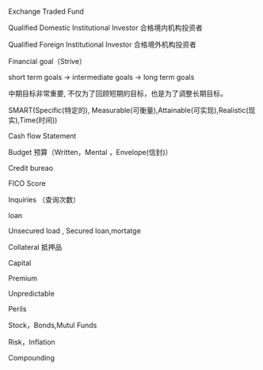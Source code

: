 Exchange Traded Fund

Qualified Domestic Institutional Investor 合格境内机构投资者

Qualified Foreign Institutional Investor 合格境外机构投资者 



Financial goal（Strive）

short term goals -> intermediate goals  -> long term goals

中期目标非常重要, 不仅为了回顾短期的目标，也是为了调整长期目标。

SMART(Specific(特定的), Measurable(可衡量),Attainable(可实现),Realistic(现实),Time(时间))

Cash flow Statement

Budget 预算（Written，Mental ，Envelope(信封)）

Credit bureao

FICO Score

Inquiries （查询次数）

loan

Unsecured load , Secured loan,mortatge  

Collateral 抵押品

Capital

Premium

Unpredictable

Perils

Stock，Bonds,Mutul Funds

Risk，Inflation

Compounding

